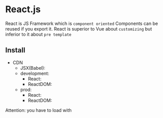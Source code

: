 
# React.js

React is JS Framework which is `component oriented`
Components can be reused if you export it. React is superior to Vue about `customizing` but inferior to it about `pre template`

## Install

- CDN
  - JSX(Babel): <script src="https://unpkg.com/babel-standalone@6/babel.min.js"></script>
  - development: 
    - React: <script src="https://unpkg.com/react@17/umd/react.development.js" crossorigin></script>
    - ReactDOM: <script src="https://unpkg.com/react-dom@17/umd/react-dom.development.js" crossorigin></script>
  - prod: 
    - React: <script crossorigin src="https://unpkg.com/react@17/umd/react.production.min.js"></script>
    - ReactDOM: <script crossorigin src="https://unpkg.com/react-dom@17/umd/react-dom.production.min.js"></script>

Attention: you have to load with <script type="text/babel">

- npm
  - npm init -y
  - npx create-react-app "some-app"

## JSX(JavaScript XML) notation

- JSX is method of React Object. it is same as React.createElement()
- first arg of ReactDOM.render() requires single tag like <div></div>
- class attr in JSX must be written as className. because class is pre reserved word
- you have to close tag with slash. ex: <hr />
- if you need to write variables or functions, you have to surround with {}
- you write JSX in camelCase
- we call it `container` where is injected

those of below is totally same. Babel transpile JSX into React Object

```js
// JSX
const element = (
  <h1 className="greeting">
    Hello, world!
  </h1>
);

// React Object
const element = React.createElement(
  'h1', // element
  {className: 'greeting'}, // className
  'Hello, world!'// innerHTML
);
```

JSX allows us to nest elements, JS values

```js
const name = 'saitou';
const greeting = (
  <div>
    <h1>My name is {name}</h1>
    <p>hello new world !</p>
  </div>
);
```


## VDOM(VirtualDOM)

React use `VDOM` for updating real DOM.
VDOM is much faster than real DOM because VDOM don't render DOM on screen.
VDOM compares to only changed part on VDOM, which is called "diffing"

how it works is below
1. The entire virtual DOM gets updated.
2. The virtual DOM gets compared to what it looked like before you updated it. React figures out which objects have changed.
3. The changed objects, and the changed objects only, get updated on the real DOM.
4. Changes on the real DOM cause the screen to change.

## Built-in Object

- React: {
    props: [
      Component,
      PureComponent,
    ],
    methods: [
      createElement(),
      createFactory(),
    ]
}
- ReactDOM: {
    methods: [
      render(),
      hydrate(),
      unmountComponentAtNode(),
      findDOMNode(),
      createPortal(),
    ]
}

## React Component

it is parts and available in ReactDOM.render(). it is separated FUNCTION components and CLASS components.
Attention: its initials must be capitalized

- have to divide components
- Component(props) is pure. in other words, props can't be changed
- unless you set return value, component's return value gets undefined

```js
// function Component
function Welcome(props) {
  return <h1>Hello, {props.name}</h1>;
}

// class Component
class Welcome extends React.Component {
  render() { // absolutely required
    return <h1>Hello, {this.props.name}</h1>;
  }
}
```

you can reuse components as much as you like

```js
function Welcome(props) {
  return <h1>Hello, {props.name}</h1>;
}

function MultiWelcome() {
  return (
    <div>
      <Welcome name="taro" />
      <Welcome name="jiro" />
      <Welcome name="hanako" />
    </div>
  )
}

ReactDOM.render(
  <MultiWelcome />,
  document.getElementById('root')
);
```

### Component state(Class Component)

- function Component = props + render()
- class Component = function Component
  + state + bind() + lifeCycleMethod()

how to change function component into class component

1. make class component extends React.Component
2. create render()
3. add this. to props
4. change this.props to this.state
5. set constructor(props)
6. add super(props)
7. delete <Component /> property

- this.state is local variable in Component(Instance)
- props, state only affect child components. because those are one direction binding

both props and state are just variable. so you deal with state as props but you should use state if this variable have status of [dynamic, independent, top-component]

let's make simple time app. following code is unfinished

```js
// function Component
function Clock(props) {
  return (
    <div>
      <h1>Hello, world</h1>
      <h2>It is {props.date.toLocaleTimeString()}</h2>
    </div>
  );
}

function tick() {
  ReactDOM.render(
    <Clock date={new Date()} />,
    document.getElementById('root')
  );
}

setInterval(tick, 1000);

// class Component v1
class Clock extends React.Component {
  render() { // required
    return (
      <div>
        <h1>Hello, world</h1>
        <h2>It is {this.props.date.toLocaleTimeString()}</h2>
      </div>
    );
  }
}

// class Component v2
class Clock extends React.Component {
  constructor(props) {
    super(props);
    this.state = {date: new Date()}; // initial value
  }

  render() {
    return (
      <div>
        <h1>Hello, world</h1>
        <h2>It is {this.state.date.toLocaleTimeString()}</h2>
      </div>
    )
  }
}

ReactDOM.render(
  <Clock />,
  document.getElementById('root')
);
```

### Life Cycle Method

this is method which called when components mount or unmount. this affects memory leak

Attention: components can't be rendered again if you don't use setState()

```js
class Clock extends React.Component {
  constructor(props) {
    super(props);
    this.state = {date: new Date()}; // initialize
  }

  componentDidMount() { // mount
    this.timerID = setInterval(
      () => this.tick(),
      1000
    );
  }

  componentWillUnmount() { // unmount
    clearInterval(this.timerID);
  }

  tick() {
    this.setState({ // render() again with changed this.state
      date: new Date()
    });
  }

  render() {
    return (
      <div>
        <h1>Hello, world!</h1>
        <h2>It is {this.state.date.toLocaleTimeString()}.</h2>
      </div>
    );
  }
}

ReactDOM.render(
  <Clock />,
  document.getElementById('root')
);
```

## Event Handler

- JSX notation doesn't need () with function you will fire
- adapt camelCase to attributes
- you have to write e.preventDefault() clearly

```html
<!-- plain HTML -->
<button onclick="someFunc()">
  some func button
</button>

<!-- JSX -->
<button onClick={someFunc}>
  some func button
</button>
```

### How to bind

React doesn't require setting addEventListener. instead, you must bind eventHandler in components.

how to write

1. bind eventHandler in constructor
2. make eventHandler arrow function
3. make eventHandler arrow function in HTML(not recommended)

```js
class Toggle extends React.Component {
  constructor(props) {
    super(props);
    this.state = {isToggleOn: true};

    // directory bind pattern
    // this.handleClick = this.handleClick.bind(this);
  }

  // handleClick = () => { // arrow func pattern
  handleClick() {
    this.setState(prevState => ({
      isToggleOn: !prevState.isToggleOn
    }));
  }

  render() {
    return (
      // <button onClick={() => this.handleClick()}> // arrow func
      <button onClick={this.handleClick}>
        {this.state.isToggleOn ? 'ON': 'OFF'}
      </button>
    )
  }
}
```

### how to send props to eventHandler

1. bind directly in JSX. first arg needs this
2. send event value as arrow function

```html
<button onClick={this.eventHandler.bind(this, arg)}>Send arg</button>
<button onClick={(e) => this.eventHandler(arg, e)}>Send arg</button>
```

## control flows

### if, else

vueでいう<v-if>, <v-else>のようなdirectiveはなく, JavaScriptの仕様を極力活用した実装方法を取る

Componentをcondition(true / false)によって使い分けるもっとも基本的な方法, すなわち親コンポーネントでラップする方法を以下に記す

```js
function True() {
  return <h2>this is true</h2>;
}

function False() {
  return <h2>this is false</h2>;
}

function Wrap(props) {
  const condition = props.condition;
  if (condition) {
    return <True />;
  } else {
    return <False />;
  }
}

ReactDOM.render(
  <Wrap condition={false} />,
  document.getElementById('root')
);
```

### class Componentでの条件分岐

function Componentと違って, conditionとComponentも変数化させる

```js
class LoginControl extends React.Component {
  constructor(props) {
    super(props);
    // HTML発火要素にbind
    this.handleLoginClick = this.handleLoginClick.bind(this);
    this.handleLogoutClick = this.handleLogoutClick.bind(this);
    // stateのinitialize
    this.state = {isLoggedIn: false};
  }

  handleLoginClick() {
    this.setState({isLoggedIn: true});
  }

  handleLogoutClick() {
    this.setState({isLoggedIn: false});
  }

  render() {
    const isLoggedIn = this.state.isLoggedIn;
    // Componentの変数化
    let button;
    if (isLoggedIn) {
      button = <LogoutButton onClick={this.handleLogoutClick} />;
    } else {
      button = <LoginButton onClick={this.handleLoginClick} />;
    }

    return (
      <div>
        <Greeting isLoggedIn={isLoggedIn} />
        {button}
      </div>
    );
  }
}

ReactDOM.render(
  <LoginControl />,
  document.getElementById('root')
);
```

### express with short conditionals and logical operator

```js
const Navbar = () => {
  const isAuth = true;

  return (
    <div>
      // if user is authenticated, show auth links, otherwise a login link
      {isAuth ? <AuthLinks /> : <Login />}
      // if user is authenticated, show their profile. If not, nothing.
      {isAuth && <UserProfile/>}
    </div>
  );
}
```

### for

iterableの操作にはmap()を用いる. map(e => <div>JSX</div>)という風に記述する

```js
function NumberList(props) {
  const numbers = props.numbers;
  const listItems = numbers.map(number =>
  <li>{number}</li>
  );

  return (
    <ul>{listItems}</ul>
  );
}

const numbers = [1,2,3,4,5];
ReactDOM.render(
  <NumberList numbers={numbers} />,
  document.getElementById('root')
);
```

### list key

list要素を識別するために用いられる. 識別用途なので, keyは一意に決まるIDが良いとされる. 一意なIDが無い場合はindexを用いることもあるが非推奨である. list作成時にkeyを設定しないとWarningがでる

- keyはmapのアロー関数の戻り値に設定する

```js
const todoItems = todos.map(todo =>
  <li key={todo.id}>
    {todo.text}
  </li>
);

// index
const todoItems = todos.map((todo, index) =>
  <li key={index}>
    {todo.text}
  </li>
);
```

## Form(controlled Component)

form tag内のinput要素をすべてstateにbindさせる. stateとinputをbindさせるために全てにイベントハンドラを記述する必要がある. formに関しては[Formik](https://formik.org/)という依存ライブラリも選択肢の一つである

- inputのvalueは.target.valueで参照可能

```js
class NameForm extends React.Component {
  constructor(props) {
    super(props);
    this.state = {value: ''};

    this.handleChange = this.handleChange.bind(this);
    this.handleSubmit = this.handleSubmit.bind(this);
  }

  handleChange(event) {
    this.setState({value: event.target.value});
  }

  handleSubmit(event) {
    alert('A name was submitted: ' + this.state.value);
    event.preventDefault();
  }

  render() {
    return (
      <form onSubmit={this.handleSubmit}>
        <label>
          Name:
          <input type="text" value={this.state.value} onChange={this.handleChange} />
        </label>
        <input type="submit" value="Submit" />
      </form>
    );
  }
}

ReactDOM.render(
  <NameForm />,
  document.getElementById('root')
)
```

### textarea

```js
class EssayForm extends React.Component {
  ...

  render() {
    return (
      <form onSubmit={this.handleSubmit}>
        <label>
          Essay:
          <textarea value={this.state.value} onChange={this.handleChange} />
        </label>
        <input type="submit" value="Submit" />
      </form>
    );
  }
}
```

### select

```js
class EssayForm extends React.Component {
  ...

  render() {
    return (
      <form onSubmit={this.handleSubmit}>
        <label>
          Pick your favorite flavor:
          <select value={this.state.value} onChange={this.handleChange}>
            <option value="grapefruit">Grapefruit</option>
            <option value="lime">Lime</option>
            <option value="coconut">Coconut</option>
            <option value="mango">Mango</option>
          </select>
        </label>
        <input type="submit" value="Submit" />
      </form>
    );
  }
}
```

## lift up state

- parent to child: just send props like <Component props={} />
- child to parent: 
  - both parent and child components bind event handler
  - send parent's event handler to child as props
    - you have to name parent's props of event handler like onHandler
    - you have to name parent's event handler like handleSomething
  - child's event handler fire parent's one

## Composition

if you want to send JSX or Components to child component from parent one, you can set {props.children}

```js
function Children(props) {
  return (
    <div>
      // where you output parent JSX
      {props.children}
    </div>
  );
}

function Parent() {
  return (
    <Children>
      // as {props.children}
      <h1>it accepts</h1>
      <p>anything !!</p>
      <SomeComponent />
    </Children>
  );
}
```


# Hooks

Hooks are a new addition in React 16.8. they let you use state and other React features without writing a class component

Hooks are `functions` that let you “hook into” React state and lifecycle features from function components. Hooks don’t work inside classes — they let you use React without classes

- function components + Hooks = class components

Attention: Hooks start with "use"

## useState

this provides function components with local state. this is similar to this.setState in class components

useState creates [stateful value, state handler]

```js
import React from 'react';

class Counter extends React.Component {
  // state or model
  constructor(props) {
    super(props);
    // bind func
    this.incr = this.incr.bind(this);
    this.state = { num: 0 };
  }

  // actions or controller
  incr() {
    this.setState({ num: this.state.num + 1 })
  }

  // view
  render() {
    return (
      <div>
        <p>class num is {this.state.num}</p>
        <button onClick={this.incr}>incr</button>
      </div>
    )
  }
}

```

below code is equivalent

```js
import React, { useState } from 'react';

function Counter() {
  // [value, eventValue] = useState(initialValue);
  // state and actions
  const [count, setCount] = useState(0);

  // view
  return (
    <div>
      <p>You clicked {count} times</p>
      // bind func by arrow func
      <button onClick={() => setCount(count + 1)}>
        Click me
      </button>
    </div>
  )
}
```

## useEffect

this provides function components with LifeCycleMethods like componentDidMount, componentDidUpdate, componentWillUnmount

```js
import React, { useState, useEffect } from 'react';

function Example() {
  const [count, setCount] = useState(0);

  // Similar to componentDidMount and componentDidUpdate:
  useEffect(() => {
    // Update the document title using the browser API
    document.title = `You clicked ${count} times`;
  });

  return (
    <div>
      <p>You clicked {count} times</p>
      <button onClick={() => setCount(count + 1)}>
        Click me
      </button>
    </div>
  );
}
```

## Rules

- only call Hooks at the top level. don't call Hooks inside loops, conditions, or nested functions
- only call Hooks from React function components. don't call Hooks from regular JavaScript functions


# styled-components

styled-components allow you to write CSS in JS.

styled.component`` = function Component()

features are below
- automatic critical CSS
- no class name bugs
- easier deletion of CSS
- simple dynamic styling
- painless maintenance
- automatic vendor prefixing

## install

```shell
# npm
npm install --save styled-components
# yarn
yarn add styled-components
```

## import

we call styled components literal `tagged template literal`

```js
import styled from 'styled-components';
// example
const Button = styled.button``;
```

## add class attribute

if you insert JS in styled-components, you surround it with ${}

```js
import styled, { css } from 'styled-components'

const StyledComponent = styled.element`
  /* this is general css */
  property: value;
  ${props => props.class && css`
    /* this is class css */
    property: value;
  `}
`;
```

## extend styles(like inheritance)

like Class extends

```js
const ChildComponent = styled(ParentComponent)`
  property: value;
`
```

## how to pass props

you can put props in styled-components by using arrow function

```js
const StyledComponent = styled.element`
  property: ${props => props.someAttribute || "defaultValue"};
`;

<StyledComponent someAttribute="value" />
```

## Material UI

this is UI(styling) library for React.

## features

- templates
- components
- theme

## install

```shell
// with npm
npm install @mui/material @mui/styled-engine-sc styled-components

// with yarn
yarn add @mui/material @mui/styled-engine-sc styled-components
```



# React Router

React Router is a fully-featured client and server-side routing library for React, a JavaScript library for building user interfaces. React Router runs anywhere React runs, on the web, on the server with node.js and on React Native

## install

```shell
# create react app
npx create-react-app "app-name"
# add react router
npm add react-router-dom@6 history@5
```

## import

```js
import { SomeModule } from 'react-router-dom';
```

## modules

- BrowserRouter: top level module
- Link: global navigation. like HTML a tag
  - to: "/path"
- NavLink: special kind of Link that knows whether or not it is active
- Routes: the primary ways to render something in React Router based on the current location
- Route: kind of like an if statement; if its path matches the current URL, it renders its element
  - path: "path" without "/"
  - element: render React Component
- Outlet: 


# Redux

Redux is a `predictable state container` for JavaScript apps.
Redux is a pattern and library for managing and updating application state, using events called `actions`
Redux helps you manage `global state`

Redux principles:
  - The global state of your application is stored as an object inside a single store
  - The only way to change the state is to dispatch an action
  - Changes are made with pure reducer functions

## SVA(State View Actions) model

- state: the source of truth that drives our app
- view: a declarative description of the UI based on the current state
- actions: the events that occur in the app based user input, and trigger updates in the state. this is like eventHandlers

## main elements of Redux

- store: this is global component that stores the current state and it is an immutable object
- action: state in the store is not changed directly, but with different actions. like `hooks` as functions
- actionCreator: function that returns an action
- reducer: it is used to define the impact of the action on the state of the application
- subscribe: it is used to create a callback function the store calls when its state is changed
- dispatch: dispatch(actionCreator)

## install

- install Redux Toolkit

```shell
# NPM
npm install @reduxjs/toolkit
# Yarn
yarn add @reduxjs/toolkit
```

- or Redux Core

```shell
# NPM
npm install redux react-redux redux-thunk
# Yarn
yarn add redux react-redux redux-thunk
```


## how to implement

create store.
before this, you have to create `reducer`
reducer require below arguments

1. state value
2. action

```js
import { createStore } from 'redux';

// let be constant
const ACTION_NAME = 'ACTION_NAME';

// first, you need to create reducer
const reducer = (state = 'initialValue' , action) => {
  switch (action.type) {
    case ACTION_NAME:
      // some action
      return someState;
    ...
    default:
      return state;
  }
}

// define action creators
const actionCreator = (value) => {
  return {
    type: ACTION_NAME;
    key: value;
  }
}

store.dispatch({
  actionCreator(value);
})

// finally create store
const store = createStore(
  reducer,
  reduxMiddleware
);

// when state changed, store calls callback
store.subscribe(() => {
  // callback
});
```

define dispatching actions. actions are objects sent to the store
dispatch(actionCreator). actionCreator is just function, returns object

```js

```



## redux functions

createStore() accepts three arguments

1. reducer(required)
2. initial state value(optional)
3. enhancer where we can pass middleware(optional)

```js
import { createStore } from 'redux';

const store = createStore(reducer);
```

```js
import { combineReducers } from 'redux';
combineReducers({
  describe: reducerName,
})
```

## asynchronous actions(Redux Thunk)

this is `redux-middleware` which must be initialized along with the initialization of the store

- selector: access state and re-render

## react-redux

this connects react with redux and provides a way for you to pass Redux state and dispatch to your React Components as props




## Redux Toolkit

this is Redux Library


# Next.js

Next.js is the React Framework

- Next = React + React Router + styled-jsx + SSR(node)

## features

- An intuitive page-based routing system (with support for dynamic routes)
- Pre-rendering, both static generation(SSG) and server-side rendering(SSR) are supported on a per-page basis
- Automatic code splitting for faster page loads
- Client-side routing with optimized pre-fetching
- Built-in CSS and Sass support, and support for any CSS-in-JS library
- Development environment with Fast Refresh support
- API routes to build API endpoints with Serverless Functions
- Fully extendable


## create next app

```shell
npx create-next-app "app-name" --use-npm
```

## tag components

- Head: metadata. you customize <title />, <meta /> every component
- Link: this enables client-side navigation between two pages in Nuxt app. you can import it from 'next/link'. this requires <a /> as its child component. furthermore this pre-fetch Link components when they appear in the browser's viewpoint
- Image: optimize and style image

## directory

- public/: here is static resources. directly render this files
- pages/: routes automatically
- styles/: place module.css files

## import .css or .scss

you must call css file as `*.module.css`
styled components wrap child component

```js
import styles from '*.module.css';

export default function Component({ children }) {
  return <div className={styles.some-class}>{children}</div>;
}
```

if you use global CSS(like index.css), create `styles/global.css` and a file called `pages/_app.js` and 

```js:pages/_app.js
import '../styles/global.css';

export default function App({ Component, pageProps }) {
  return <Component {...pageProps} />
}
```

## pre-rendering

- Static Generation: generates the HTML at build time. the pre-rendered HTML is then reused on each request. this is used when data in web pages isn't frequently changed
- SSR: generates the HTML on each request. this is used when web pages frequently updated, and page content changes on every request


